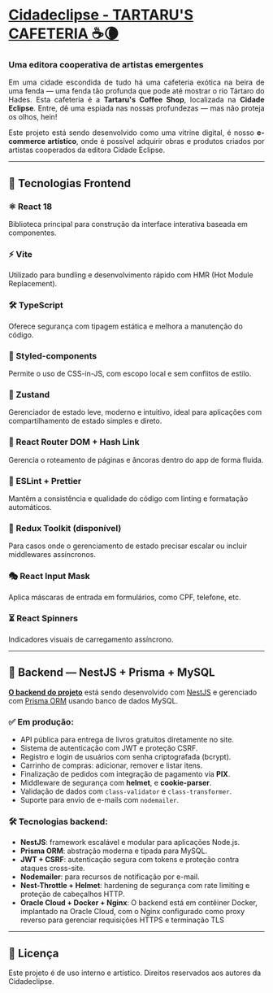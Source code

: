 # [Cidadeclipse - TARTARU'S CAFETERIA ☕🌘](https://www.cidadeclipse.com)

### Uma editora cooperativa de artistas emergentes

<p align="justify">
Em uma cidade escondida de tudo há uma cafeteria exótica na beira de uma fenda — uma fenda tão profunda que pode até mostrar o rio Tártaro do Hades. Esta cafeteria é a <strong>Tartaru's Coffee Shop</strong>, localizada na <strong>Cidade Eclipse</strong>. Entre, dê uma espiada nas nossas profundezas — mas não proteja os olhos, hein!
</p>

<p align="justify">
Este projeto está sendo desenvolvido como uma vitrine digital, é nosso <strong>e-commerce artístico</strong>, onde é possível adquirir obras e produtos criados por artistas cooperados da editora Cidade Eclipse.
</p>

---

## 🧰 Tecnologias Frontend

### ⚛️ React 18
Biblioteca principal para construção da interface interativa baseada em componentes.

### ⚡ Vite
Utilizado para bundling e desenvolvimento rápido com HMR (Hot Module Replacement).

### 🛠️ TypeScript
Oferece segurança com tipagem estática e melhora a manutenção do código.

### 🎨 Styled-components
Permite o uso de CSS-in-JS, com escopo local e sem conflitos de estilo.

### 🧠 Zustand
Gerenciador de estado leve, moderno e intuitivo, ideal para aplicações com compartilhamento de estado simples e direto.

### 🧭 React Router DOM + Hash Link
Gerencia o roteamento de páginas e âncoras dentro do app de forma fluida.

### 🧼 ESLint + Prettier
Mantêm a consistência e qualidade do código com linting e formatação automáticos.

### 🧱 Redux Toolkit (disponível)
Para casos onde o gerenciamento de estado precisar escalar ou incluir middlewares assíncronos.

### 🎭 React Input Mask
Aplica máscaras de entrada em formulários, como CPF, telefone, etc.

### ⏳ React Spinners
Indicadores visuais de carregamento assíncrono.

---

## 🧪 Backend — NestJS + Prisma + MySQL

<strong>[O backend do projeto](https://github.com/lllleao/backend-cd)</strong> está sendo desenvolvido com [NestJS](https://nestjs.com/) e gerenciado com [Prisma ORM](https://www.prisma.io/) usando banco de dados MySQL.

### ✅ Em produção:
- API pública para entrega de livros gratuitos diretamente no site.
- Sistema de autenticação com JWT e proteção CSRF.
- Registro e login de usuários com senha criptografada (bcrypt).
- Carrinho de compras: adicionar, remover e listar itens.
- Finalização de pedidos com integração de pagamento via **PIX**.
- Middleware de segurança com **helmet**, e **cookie-parser**.
- Validação de dados com `class-validator` e `class-transformer`.
- Suporte para envio de e-mails com `nodemailer`.

### 🛠️ Tecnologias backend:
- **NestJS**: framework escalável e modular para aplicações Node.js.
- **Prisma ORM**: abstração moderna e tipada para MySQL.
- **JWT + CSRF**: autenticação segura com tokens e proteção contra ataques cross-site.
- **Nodemailer**: para recursos de notificação por e-mail.
- **Nest-Throttle + Helmet**: hardening de segurança com rate limiting e proteção de cabeçalhos HTTP.
- **Oracle Cloud + Docker + Nginx**: O backend está em contêiner Docker, implantado na Oracle Cloud, com o Nginx configurado como proxy reverso para gerenciar requisições HTTPS e terminação TLS

---

## 📜 Licença

Este projeto é de uso interno e artístico. Direitos reservados aos autores da Cidadeclipse.

